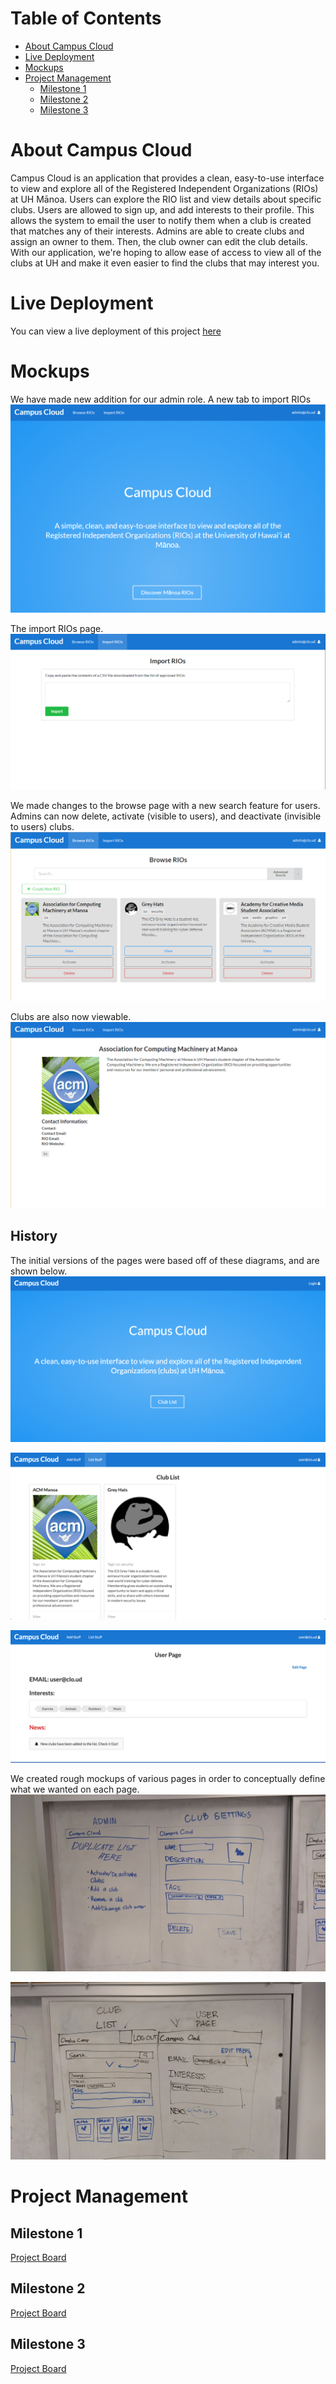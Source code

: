 # Table of Contents
* [About Campus Cloud](#about-campus-cloud)
* [Live Deployment](#live-deployment)
* [Mockups](#mockups)
* [Project Management](#project-management)
  * [Milestone 1](#milestone-1)
  * [Milestone 2](#milestone-2)
  * [Milestone 3](#milestone-3)

# About Campus Cloud 
Campus Cloud is an application that provides a clean, easy-to-use interface to view and explore all of the Registered Independent Organizations (RIOs) at UH Mānoa. Users can explore the RIO list and view details about specific clubs. Users are allowed to sign up, and add interests to their profile. This allows the system to email the user to notify them when a club is created that matches any of their interests. Admins are able to create clubs and assign an owner to them. Then, the club owner can edit the club details. With our application, we're hoping to allow ease of access to view all of the clubs at UH and make it even easier to find the clubs that may interest you.

# Live Deployment
You can view a live deployment of this project [here](https://campuscloud.meteorapp.com/)

# Mockups
We have made new addition for our admin role.
A new tab to import RIOs
![mockup of admin landing page](/images/adminland.PNG)

The import RIOs page.
![mockup of import](/images/import.PNG)

We made changes to the browse page with a new search feature for users. Admins can now delete, activate (visible to users), and deactivate (invisible to users) clubs.
![mockup of import](/images/browse.PNG)

Clubs are also now viewable.
![mockup of view](/images/view.PNG)

## History
The initial versions of the pages were based off of these diagrams, and are shown below.
![Initial mockup of landing page](/images/landing.png)

![Initial mockup of club list page](/images/club-list.png)

![Initial mockup of user page](/images/user-page.png)


We created rough mockups of various pages in order to conceptually define what we wanted on each page.
![Mockup of admin page and club settings](/images/mockup-1.jpg)

![Mockup of club list and user page](/images/mockup-2.jpg)

# Project Management
## Milestone 1
[Project Board](https://github.com/campus-cloud/campus-cloud/projects/1)

## Milestone 2
[Project Board](https://github.com/campus-cloud/campus-cloud/projects/2)

## Milestone 3
[Project Board](https://github.com/campus-cloud/campus-cloud/projects/3)
